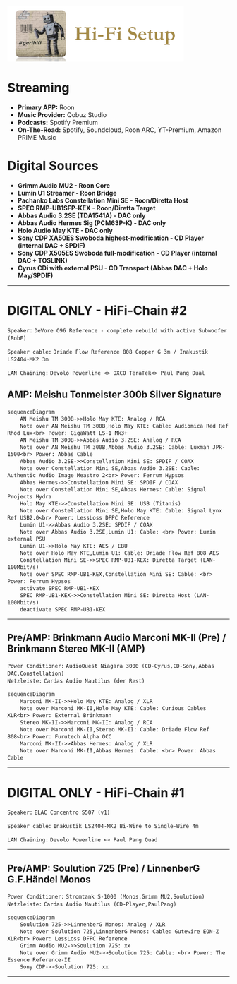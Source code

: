 ![gerihifi](.img/gerihifi2-setup-logo.png)

# Streaming

- **Primary APP:** Roon
- **Music Provider:** Qobuz Studio
- **Podcasts:** Spotify Premium
- **On-The-Road:** Spotify, Soundcloud, Roon ARC, YT-Premium, Amazon PRIME Music

# Digital Sources

- **Grimm Audio MU2 - Roon Core**
- **Lumin U1 Streamer - Roon Bridge**
- **Pachanko Labs Constellation Mini SE - Roon/Diretta Host**
- **SPEC RMP-UB1SFP-KEX - Roon/Diretta Target**
- **Abbas Audio 3.2SE (TDA1541A) - DAC only**
- **Abbas Audio Hermes Sig (PCM63P-K) - DAC only**
- **Holo Audio May KTE - DAC only**
- **Sony CDP XA50ES Swoboda highest-modification - CD Player (internal DAC + SPDIF)**
- **Sony CDP X505ES Swoboda full-modification - CD Player (internal DAC + TOSLINK)**
- **Cyrus CDi with external PSU - CD Transport (Abbas DAC + Holo May/SPDIF)**

---

# DIGITAL ONLY - HiFi-Chain #2

`Speaker:` `DeVore O96 Reference - complete rebuild with active Subwoofer (RobF)`

`Speaker cable:` `Driade Flow Reference 808 Copper G 3m / Inakustik LS2404-MK2 3m`

`LAN Chaining:` `Devolo Powerline <> OXCO TeraTek<> Paul Pang Dual`

## AMP: Meishu Tonmeister 300b Silver Signature

```mermaid
sequenceDiagram
    AN Meishu TM 300B->>Holo May KTE: Analog / RCA
    Note over AN Meishu TM 300B,Holo May KTE: Cable: Audiomica Red Ref Rhod Lux<br> Power: GigaWatt LS-1 Mk3+
    AN Meishu TM 300B->>Abbas Audio 3.2SE: Analog / RCA
    Note over AN Meishu TM 300B,Abbas Audio 3.2SE: Cable: Luxman JPR-1500<br> Power: Abbas Cable
    Abbas Audio 3.2SE->>Constellation Mini SE: SPDIF / COAX
    Note over Constellation Mini SE,Abbas Audio 3.2SE: Cable: Authentic Audio Image Meastro 2<br> Power: Ferrum Hypsos
    Abbas Hermes->>Constellation Mini SE: SPDIF / COAX
    Note over Constellation Mini SE,Abbas Hermes: Cable: Signal Projects Hydra
    Holo May KTE->>Constellation Mini SE: USB (Titanis)
    Note over Constellation Mini SE,Holo May KTE: Cable: Signal Lynx Ref USB2.0<br> Power: LessLoss DFPC Reference
    Lumin U1->>Abbas Audio 3.2SE: SPDIF / COAX
    Note over Abbas Audio 3.2SE,Lumin U1: Cable: <br> Power: Lumin external PSU
    Lumin U1->>Holo May KTE: AES / EBU
    Note over Holo May KTE,Lumin U1: Cable: Driade Flow Ref 808 AES
    Constellation Mini SE->>SPEC RMP-UB1-KEX: Diretta Target (LAN-100Mbit/s)
    Note over SPEC RMP-UB1-KEX,Constellation Mini SE: Cable: <br> Power: Ferrum Hypsos
    activate SPEC RMP-UB1-KEX
    SPEC RMP-UB1-KEX->>Constellation Mini SE: Diretta Host (LAN-100Mbit/s)
    deactivate SPEC RMP-UB1-KEX
```

---

## Pre/AMP: Brinkmann Audio Marconi MK-II (Pre) / Brinkmann Stereo MK-II (AMP)

`Power Conditioner:` `AudioQuest Niagara 3000 (CD-Cyrus,CD-Sony,Abbas DAC,Constellation)` \
`Netzleiste:` `Cardas Audio Nautilus (der Rest)`

```mermaid
sequenceDiagram
    Marconi MK-II->>Holo May KTE: Analog / XLR
    Note over Marconi MK-II,Holo May KTE: Cable: Curious Cables XLR<br> Power: External Brinkmann
    Stereo MK-II->>Marconi MK-II: Analog / RCA
    Note over Marconi MK-II,Stereo MK-II: Cable: Driade Flow Ref 808<br> Power: Furutech Alpha OCC
    Marconi MK-II->>Abbas Hermes: Analog / XLR
    Note over Marconi MK-II,Abbas Hermes: Cable: <br> Power: Abbas Cable
```

---

# DIGITAL ONLY - HiFi-Chain #1

`Speaker:` `ELAC Concentro S507 (v1)`

`Speaker cable:` `Inakustik LS2404-MK2 Bi-Wire to Single-Wire 4m`

`LAN Chaining:` `Devolo Powerline <> Paul Pang Quad`

---

## Pre/AMP: Soulution 725 (Pre) / LinnenberG G.F.Händel Monos

`Power Conditioner:` `Stromtank S-1000 (Monos,Grimm MU2,Soulution)` \
`Netzleiste:` `Cardas Audio Nautilus (CD-Player,PaulPang)`

```mermaid
sequenceDiagram
    Soulution 725->>LinnenberG Monos: Analog / XLR
    Note over Soulution 725,LinnenberG Monos: Cable: Gutewire EON-Z XLR<br> Power: LessLoss DFPC Reference
    Grimm Audio MU2->>Soulution 725: xx
    Note over Grimm Audio MU2->>Soulution 725: Cable: <br> Power: The Essence Reference-II
    Sony CDP->>Soulution 725: xx
```

---
